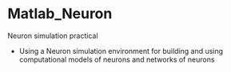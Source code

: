 # Matlab_Neuron
Neuron simulation practical
- Using a Neuron simulation environment for building and using computational 
models of neurons and networks of neurons
